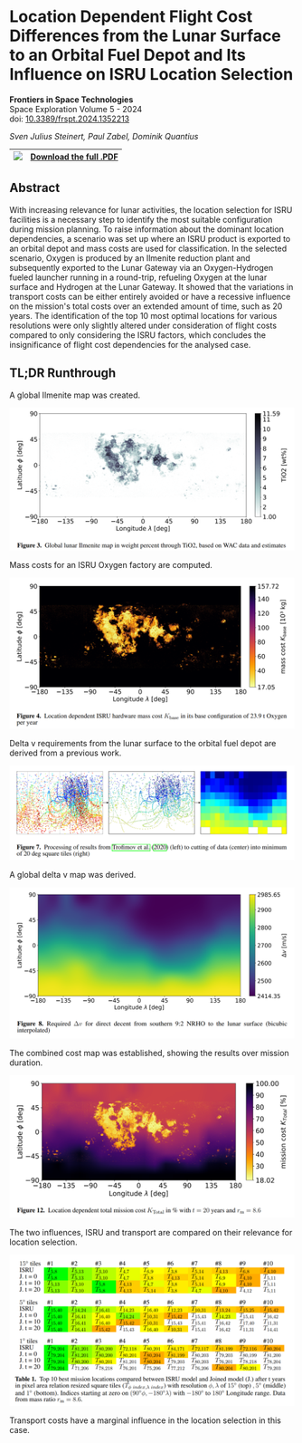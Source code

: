 # Location Dependent Flight Cost Differences from the Lunar Surface to an Orbital Fuel Depot and Its Influence on ISRU Location Selection

**Frontiers in Space Technologies**
<br>
Space Exploration Volume 5 - 2024
<br>
doi: [10.3389/frspt.2024.1352213](https://doi.org/10.3389/frspt.2024.1352213)

*Sven Julius Steinert, Paul Zabel, Dominik Quantius*

| [<img src="https://github.com/Sven-J-Steinert/DLR_Paper_2023/blob/master/preview/00.png?raw=true" width="200">](https://github.com/Sven-J-Steinert/DLR_Paper_2023/blob/master/manuscript.pdf?raw=true)  | [Download the full .PDF](https://github.com/Sven-J-Steinert/DLR_Paper_2023/blob/master/manuscript.pdf?raw=true) | 
| -------- | ------- |

## Abstract
With increasing relevance for lunar activities, the location selection for ISRU facilities is a necessary step to identify the most suitable configuration during mission planning.
To raise information about the dominant location dependencies, a scenario was set up where an ISRU product is exported to an orbital depot and mass costs are used for classification. 
In the selected scenario, Oxygen is produced by an Ilmenite reduction plant and subsequently exported to the Lunar Gateway via an Oxygen-Hydrogen fueled launcher running in a round-trip, refueling Oxygen at the lunar surface and Hydrogen at the Lunar Gateway.
It showed that the variations in transport costs can be either entirely avoided or have a recessive influence on the mission's total costs over an extended amount of time, such as 20 years.
The identification of the top 10 most optimal locations for various resolutions were only slightly altered under consideration of flight costs compared to only considering the ISRU factors, which concludes the insignificance of flight cost dependencies for the analysed case.


## TL;DR Runthrough


A global Ilmenite map was created.

![Ilmenite Map](preview/01.png)

Mass costs for an ISRU Oxygen factory are computed.

![ISRU Cost Map](preview/02.png)

Delta v requirements from the lunar surface to the orbital fuel depot are derived from a previous work.

![dv processing](preview/03.png)

A global delta v map was derived.

![dv Map](preview/04.png)

The combined cost map was established, showing the results over mission duration.

![Joined Cost Map](preview/05.png)

The two influences, ISRU and transport are compared on their relevance for location selection.

![Evaluation](preview/06.png)

Transport costs have a marginal influence in the location selection in this case.
